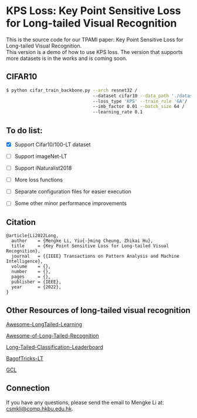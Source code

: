 # KPS Loss: Key Point Sensitive Loss for Long-tailed Visual Recognition
This is the source code for our TPAMI paper: Key Point Sensitive Loss for Long-tailed Visual Recognition.  
This version is a demo of how to use KPS loss. The version that supports more datasets is in the works and is coming soon.

## CIFAR10
```bash
$ python cifar_train_backbone.py --arch resnet32 /
                                 --dataset cifar10 --data_path './dataset/data_img'/
                                 --loss_type 'KPS' --train_rule 'GA'/
                                 --imb_factor 0.01 --batch_size 64 /
                                 --learning_rate 0.1 
```

## To do list:
- [x] Support Cifar10/100-LT dataset
- [ ] Support imageNet-LT
- [ ] Support iNaturalist2018
- [ ] More loss functions
- [ ] Separate configuration files for easier execution
- [ ] Some other minor performance improvements


## Citation
```
@article{Li2022Long,
  author    = {Mengke Li, Yiu{-}ming Cheung, Zhikai Hu},
  title     = {Key Point Sensitive Loss for Long-tailed Visual Recognition},
  journal   = {{IEEE} Transactions on Pattern Analysis and Machine Intelligence},
  volume    = {},
  number    = {},
  pages     = {},
  publisher = {IEEE},
  year      = {2022},
}
```

## Other Resources of long-tailed visual recognition
[Awesome-LongTailed-Learning](https://github.com/Vanint/Awesome-LongTailed-Learning)

[Awesome-of-Long-Tailed-Recognition](https://github.com/zwzhang121/Awesome-of-Long-Tailed-Recognition)

[Long-Tailed-Classification-Leaderboard](https://github.com/yanyanSann/Long-Tailed-Classification-Leaderboard)

[BagofTricks-LT](https://github.com/zhangyongshun/BagofTricks-LT)

[GCL](https://github.com/Keke921/GCLLoss) 

## Connection
If you have any questions, please send the email to Mengke Li at: csmkli@comp.hkbu.edu.hk.

